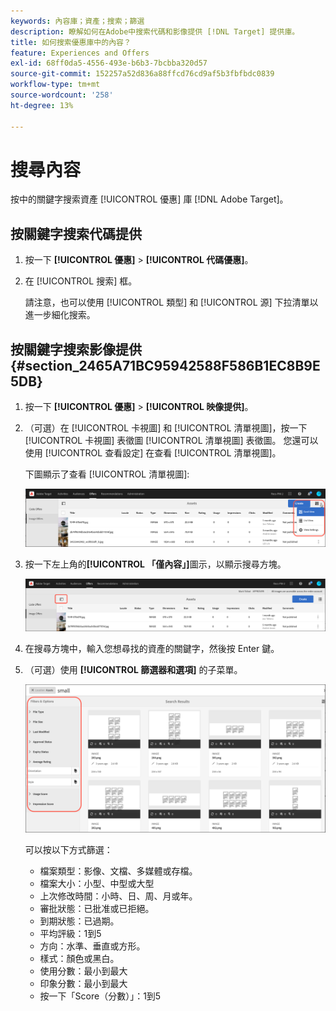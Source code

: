 ```yaml
---
keywords: 內容庫；資產；搜索；篩選
description: 瞭解如何在Adobe中搜索代碼和影像提供 [!DNL Target] 提供庫。
title: 如何搜索優惠庫中的內容？
feature: Experiences and Offers
exl-id: 68ff0da5-4556-493e-b6b3-7bcbba320d57
source-git-commit: 152257a52d836a88ffcd76cd9af5b3fbfbdc0839
workflow-type: tm+mt
source-wordcount: '258'
ht-degree: 13%

---
```


# 搜尋內容

按中的關鍵字搜索資產 [!UICONTROL 優惠] 庫 [!DNL Adobe Target]。

## 按關鍵字搜索代碼提供

1. 按一下 **[!UICONTROL 優惠]** > **[!UICONTROL 代碼優惠]**。
1. 在 [!UICONTROL 搜索] 框。

   請注意，也可以使用 [!UICONTROL 類型] 和 [!UICONTROL 源] 下拉清單以進一步細化搜索。

## 按關鍵字搜索影像提供 {#section_2465A71BC95942588F586B1EC8B9E5DB}

1. 按一下 **[!UICONTROL 優惠]** > **[!UICONTROL 映像提供]**。

1. （可選）在 [!UICONTROL 卡視圖] 和 [!UICONTROL 清單視圖]，按一下 [!UICONTROL 卡視圖] 表徵圖 [!UICONTROL 清單視圖] 表徵圖。 您還可以使用 [!UICONTROL 查看設定] 在查看 [!UICONTROL 清單視圖]。

   下圖顯示了查看 [!UICONTROL 清單視圖]:

   ![清單視圖選項](/help/main/c-experiences/c-manage-content/assets/view-settings-options.png)

1. 按一下左上角的&#x200B;**[!UICONTROL 「僅內容」]**&#x200B;圖示，以顯示搜尋方塊。

   ![僅內容選項](/help/main/c-experiences/c-manage-content/assets/content-only.png)

1. 在搜尋方塊中，輸入您想尋找的資產的關鍵字，然後按 Enter 鍵。

1. （可選）使用 **[!UICONTROL 篩選器和選項]** 的子菜單。

   ![篩選器和選項窗格](/help/main/c-experiences/c-manage-content/assets/filter-and-options.png)

   可以按以下方式篩選：

   * 檔案類型：影像、文檔、多媒體或存檔。
   * 檔案大小：小型、中型或大型
   * 上次修改時間：小時、日、周、月或年。
   * 審批狀態：已批准或已拒絕。
   * 到期狀態：已過期。
   * 平均評級：1到5
   * 方向：水準、垂直或方形。
   * 樣式：顏色或黑白。
   * 使用分數：最小到最大
   * 印象分數：最小到最大
   * 按一下「Score（分數）」：1到5
